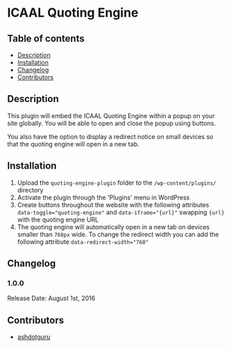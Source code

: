 # ICAAL Quoting Engine

## Table of contents

* [Description](#description)
* [Installation](#installation)
* [Changelog](#changelog)
* [Contributors](#contributors)

## Description

This plugin will embed the ICAAL Quoting Engine within a popup on your site globally. You will be able to open and close the popup using buttons.

You also have the option to display a redirect notice on small devices so that the quoting engine will open in a new tab.

## Installation

1. Upload the `quoting-engine-plugin` folder to the `/wp-content/plugins/` directory
2. Activate the plugin through the 'Plugins' menu in WordPress
3. Create buttons throughout the website with the following attributes `data-toggle="quoting-engine"` and `data-iframe="{url}"` swapping `{url}` with the quoting engine URL
4. The quoting engine will automatically open in a new tab on devices smaller than `768px` wide. To change the redirect width you can add the following attribute `data-redirect-width="768"`

## Changelog

### 1.0.0 ###

Release Date: August 1st, 2016 

## Contributors

* [ashdotguru](https://github.com/ashdotguru)